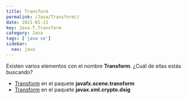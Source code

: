 ```yaml
---
title: Transform
permalink: /Java/Transform//
date: 2021-01-11
key: Java.T.Transform
category: Java
tags: ['java se']
sidebar: 
  nav: java
---
```


Existen varios elementos con el nombre **Transform**. ¿Cuál de ellas estás buscando?
<ul>
<li><a href="/Java/Transform-javafx-scene-transform/">Transform</a> en el paquete <strong>javafx.scene.transform</strong></li>
<li><a href="/Java/Transform-javax-xml-crypto-dsig/">Transform</a> en el paquete <strong>javax.xml.crypto.dsig</strong></li>
<ul>
